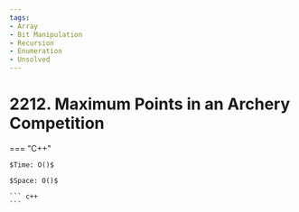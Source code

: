 ```yaml
---
tags:
- Array
- Bit Manipulation
- Recursion
- Enumeration
- Unsolved
---
```



# 2212. Maximum Points in an Archery Competition

=== "C++"

    $Time: O()$

    $Space: O()$

    ``` c++
    ```